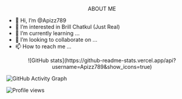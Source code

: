 <p align="center"> ABOUT ME </p>

- 👋 Hi, I’m @Apizz789
- 👀 I’m interested in Brill Chatkul (Just Real)
- 🌱 I’m currently learning ...
- 💞️ I’m looking to collaborate on ...
- 📫 How to reach me ...




<p align="center">
![GitHub stats](https://github-readme-stats.vercel.app/api?username=Apizz789&show_icons=true)  

![GitHub Activity Graph](https://activity-graph.herokuapp.com/graph?username=Apizz789)  

![Profile views](https://gpvc.arturio.dev/Apizz789)  
  </p>